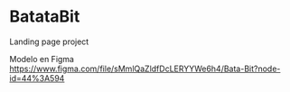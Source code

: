 # BatataBit
Landing page project

Modelo en Figma
https://www.figma.com/file/sMmlQaZldfDcLERYYWe6h4/Bata-Bit?node-id=44%3A594
